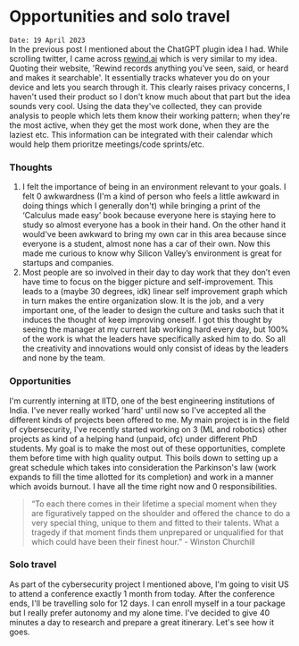 # Opportunities and solo travel

`Date: 19 April 2023`  
In the previous post I mentioned about the ChatGPT plugin idea I had. While scrolling twitter, I came across [rewind.ai](https://www.rewind.ai/) which is very similar to my idea. Quoting their website, 'Rewind records anything you’ve seen, said, or heard and makes it searchable'. It essentially tracks whatever you do on your device and lets you search through it. This clearly raises privacy concerns, I haven't used their product so I don't know much about that part but the idea sounds very cool. Using the data they've collected, they can provide analysis to people which lets them know their working pattern; when they're the most active, when they get the most work done, when they are the laziest etc. This information can be integrated with their calendar which would help them prioritze meetings/code sprints/etc.  

### Thoughts
1. I felt the importance of being in an environment relevant to your goals. I felt 0 awkwardness (I'm a kind of person who feels a little awkward in doing things which I generally don't) while bringing a print of the ‘Calculus made easy’ book because everyone here is staying here to study so almost everyone has a book in their hand. On the other hand it would've been awkward to bring my own car in this area because since everyone is a student, almost none has a car of their own. Now this made me curious to know why Silicon Valley’s environment is great for startups and companies.  
2. Most people are so involved in their day to day work that they don’t even have time to focus on the bigger picture and self-improvement. This leads to a (maybe 30 degrees, idk) linear self improvement graph which in turn makes the entire organization slow. It is the job, and a very important one, of the leader to design the culture and tasks such that it induces the thought of keep improving oneself. I got this thought by seeing the manager at my current lab working hard every day, but 100% of the work is what the leaders have specifically asked him to do. So all the creativity and innovations would only consist of ideas by the leaders and none by the team.  

### Opportunities
I'm currently interning at IITD, one of the best engineering institutions of India. I've never really worked 'hard' until now so I've accepted all the different kinds of projects been offered to me. My main project is in the field of cybersecurity, I've recently started working on 3 (ML and robotics) other projects as kind of a helping hand (unpaid, ofc) under different PhD students. My goal is to make the most out of these opportunities, complete them before time with high quality output. This boils down to setting up a great schedule which takes into consideration the Parkinson's law (work expands to fill the time allotted for its completion) and work in a manner which avoids burnout. I have all the time right now and 0 responsibilities.  

> “To each there comes in their lifetime a special moment when they are figuratively tapped on the shoulder and offered the chance to do a very special thing, unique to them and fitted to their talents. What a tragedy if that moment finds them unprepared or unqualified for that which could have been their finest hour.” - Winston Churchill  

### Solo travel
As part of the cybersecurity project I mentioned above, I'm going to visit US to attend a conference exactly 1 month from today. After the conference ends, I'll be travelling solo for 12 days. I can enroll myself in a tour package but I really prefer autonomy and my alone time. I've decided to give 40 minutes a day to research and prepare a great itinerary. Let's see how it goes.
